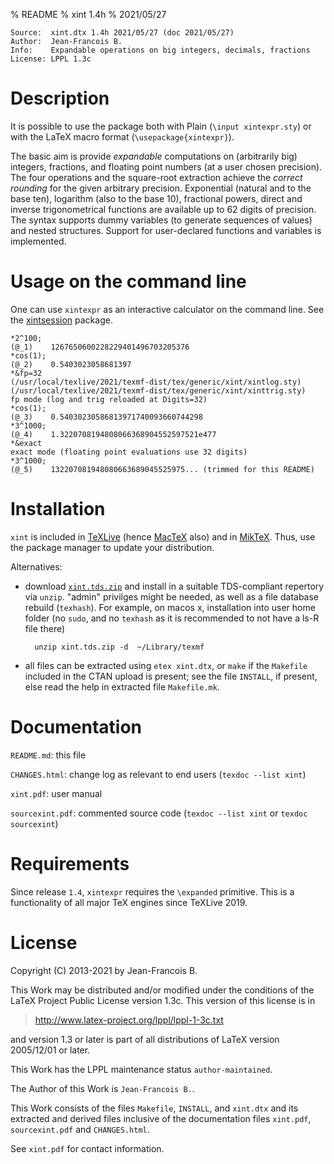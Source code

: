 % README
% xint 1.4h
% 2021/05/27

    Source:  xint.dtx 1.4h 2021/05/27 (doc 2021/05/27)
    Author:  Jean-Francois B.
    Info:    Expandable operations on big integers, decimals, fractions
    License: LPPL 1.3c


Description
===========

It is possible to use the package both with Plain (`\input xintexpr.sty`)
or with the LaTeX macro format (`\usepackage{xintexpr}`).

The basic aim is provide *expandable* computations on (arbitrarily big)
integers, fractions, and floating point numbers (at a user chosen
precision).  The four operations and the square-root extraction achieve
the *correct rounding* for the given arbitrary precision.  Exponential
(natural and to the base ten), logarithm (also to the base 10),
fractional powers, direct and inverse trigonometrical functions are
available up to 62 digits of precision.  The syntax supports dummy
variables (to generate sequences of values) and nested structures.
Support for user-declared functions and variables is implemented.

Usage on the command line
=========================

One can use `xintexpr` as an interactive calculator on the command line.
See the [xintsession](http://ctan.org/pkg/xintsession) package.

    *2^100;
    (@_1)    1267650600228229401496703205376
    *cos(1);
    (@_2)    0.5403023058681397
    *&fp=32
    (/usr/local/texlive/2021/texmf-dist/tex/generic/xint/xintlog.sty)
    (/usr/local/texlive/2021/texmf-dist/tex/generic/xint/xinttrig.sty)
    fp mode (log and trig reloaded at Digits=32)
    *cos(1);
    (@_3)    0.54030230586813971740093660744298
    *3^1000;
    (@_4)    1.3220708194808066368904552597521e477
    *&exact
    exact mode (floating point evaluations use 32 digits)
    *3^1000;
    (@_5)    132207081948080663689045525975... (trimmed for this README)

Installation
============

`xint` is included in [TeXLive](http://tug.org/texlive/) (hence
[MacTeX](http://tug.org/mactex/) also) and in
[MikTeX](http://www.miktex.org/). Thus, use the package manager to
update your distribution.

Alternatives:

- download
   [`xint.tds.zip`](http://mirror.ctan.org/install/macros/generic/xint.tds.zip)
   and install in a suitable TDS-compliant repertory via `unzip`. "admin"
   privilges might be needed, as well as a file database rebuild (`texhash`).
   For example, on macos x, installation into user home folder (no `sudo`,
   and no `texhash` as it is recommended to not have a ls-R file there)

        unzip xint.tds.zip -d  ~/Library/texmf

- all files can be extracted using `etex xint.dtx`, or `make` if the
  `Makefile` included in the CTAN upload is present; see the file `INSTALL`,
  if present, else read the help in extracted file `Makefile.mk`.

Documentation
=============

`README.md`: this file

`CHANGES.html`: change log as relevant to end users
  (`texdoc --list xint`)

`xint.pdf`: user manual

`sourcexint.pdf`: commented source code
   (`texdoc --list xint` or `texdoc sourcexint`)

Requirements
============

Since release `1.4`, `xintexpr` requires the `\expanded` primitive. This
is a functionality of all major TeX engines since TeXLive 2019.

License
=======

Copyright (C) 2013-2021 by Jean-Francois B.

This Work may be distributed and/or modified under the
conditions of the LaTeX Project Public License version 1.3c.
This version of this license is in

> <http://www.latex-project.org/lppl/lppl-1-3c.txt>

and version 1.3 or later is part of all distributions of
LaTeX version 2005/12/01 or later.

This Work has the LPPL maintenance status `author-maintained`.

The Author of this Work is `Jean-Francois B.`.

This Work consists of the files `Makefile`, `INSTALL`, and `xint.dtx`
and its extracted and derived files inclusive of the documentation
files `xint.pdf`, `sourcexint.pdf` and `CHANGES.html`.

See `xint.pdf` for contact information.

